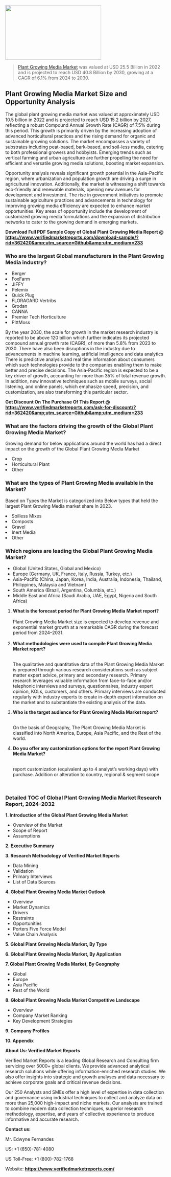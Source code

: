 
<img src="https://ffe5etoiles.com/wp-content/uploads/2024/12/MST1-300x171.png" alt="" width="300" height="171" class="alignnone size-medium wp-image-20088" /><blockquote><p><p><a href="https://www.verifiedmarketreports.com/download-sample/?rid=362420&utm_source=Github&utm_medium=233" target="_blank">Plant Growing Media Market</a> was valued at USD 25.5 Billion in 2022 and is projected to reach USD 40.8 Billion by 2030, growing at a CAGR of 6.1% from 2024 to 2030.</p></blockquote><p><h2>Plant Growing Media Market Size and Opportunity Analysis</h2> <p>The global plant growing media market was valued at approximately USD 10.5 billion in 2022 and is projected to reach USD 15.2 billion by 2027, reflecting a robust Compound Annual Growth Rate (CAGR) of 7.5% during this period. This growth is primarily driven by the increasing adoption of advanced horticultural practices and the rising demand for organic and sustainable growing solutions. The market encompasses a variety of substrates including peat-based, bark-based, and soil-less media, catering to both professional growers and hobbyists. Emerging trends such as vertical farming and urban agriculture are further propelling the need for efficient and versatile growing media solutions, boosting market expansion.</p> <p>Opportunity analysis reveals significant growth potential in the Asia-Pacific region, where urbanization and population growth are driving a surge in agricultural innovation. Additionally, the market is witnessing a shift towards eco-friendly and renewable materials, opening new avenues for development and investment. The rise in government initiatives to promote sustainable agriculture practices and advancements in technology for improving growing media efficiency are expected to enhance market opportunities. Key areas of opportunity include the development of customized growing media formulations and the expansion of distribution networks to cater to the growing demand in emerging markets.</p> </p><p class=""><strong>Download Full PDF Sample Copy of Global Plant Growing Media Report @ <a href="https://www.verifiedmarketreports.com/download-sample/?rid=362420&amp;utm_source=Github&amp;utm_medium=233" target="_blank">https://www.verifiedmarketreports.com/download-sample/?rid=362420&amp;utm_source=Github&amp;utm_medium=233</a></strong></p><h3 id="" class="">Who are the largest Global manufacturers in the Plant Growing Media industry?</h3><p><li>Berger</li><li> FoxFarm</li><li> JIFFY</li><li> Pelemix</li><li> Quick Plug</li><li> FLORAGARD Vertribs</li><li> Grodan</li><li> CANNA</li><li> Premier Tech Horticulture</li><li> PittMoss</li></p><div class=""><div class="" dir="" data-message-author-role="" data-message-id="" data-message-model-slug=""><div class=""><div class=""><div class=""><div class="" dir="" data-message-author-role="" data-message-id="" data-message-model-slug=""><div class=""><div class=""><p>By the year 2030, the scale for growth in the market research industry is reported to be above 120 billion which further indicates its projected compound annual growth rate (CAGR), of more than 5.8% from 2023 to 2030. There have also been disruptions in the industry due to advancements in machine learning, artificial intelligence and data analytics There is predictive analysis and real time information about consumers which such technologies provide to the companies enabling them to make better and precise decisions. The Asia-Pacific region is expected to be a key driver of growth, accounting for more than 35% of total revenue growth. In addition, new innovative techniques such as mobile surveys, social listening, and online panels, which emphasize speed, precision, and customization, are also transforming this particular sector.</p><p><strong>Get Discount On The Purchase Of This Report @&nbsp; <a href="https://www.verifiedmarketreports.com/ask-for-discount/?rid=362420&amp;utm_source=Github&amp;utm_medium=233" target="_blank">https://www.verifiedmarketreports.com/ask-for-discount/?rid=362420&amp;utm_source=Github&amp;utm_medium=233</a></strong></p></div></div></div></div></div></div></div></div><h3 id="" class="">What are the factors driving the growth of the Global Plant Growing Media Market?</h3><p id="" class="">Growing demand for below applications around the world has had a direct impact on the growth of the Global Plant Growing Media Market</p><p id="" class=""><li>Crop</li><li> Horticultural Plant</li><li> Other</li></p><h3 id="" class="">What are the types of Plant Growing Media available in the Market?</h3><p id="" class="">Based on Types the Market is categorized into Below types that held the largest Plant Growing Media market share In 2023.</p><p id="" class=""><li>Soilless Mixes</li><li> Composts</li><li> Gravel</li><li> Inert Media</li><li> Other</li></p><h3 id="" class="">Which regions are leading the Global Plant Growing Media Market?</h3><ul><li>Global (United States, Global and Mexico)</li><li>Europe (Germany, UK, France, Italy, Russia, Turkey, etc.)</li><li>Asia-Pacific (China, Japan, Korea, India, Australia, Indonesia, Thailand, Philippines, Malaysia and Vietnam)</li><li>South America (Brazil, Argentina, Columbia, etc.)</li><li>Middle East and Africa (Saudi Arabia, UAE, Egypt, Nigeria and South Africa)</li></ul><p><ol><li><strong>What is the forecast period for Plant Growing Media Market report?<br /></strong><br /><span data-sheets-root="1" data-sheets-value="{&quot;1&quot;:2,&quot;2&quot;:&quot;XXXX size is expected to develop revenue and exponential market growth at a remarkable CAGR during the forecast period from 2024&ndash;2030.&quot;}" data-sheets-userformat="{&quot;2&quot;:12674,&quot;4&quot;:{&quot;1&quot;:2,&quot;2&quot;:16776960},&quot;10&quot;:2,&quot;11&quot;:0,&quot;15&quot;:&quot;Arial&quot;,&quot;16&quot;:12}">Plant Growing Media Market size is expected to develop revenue and exponential market growth at a remarkable CAGR during the forecast period from 2024&ndash;2031.</span><br /><br /></li><li><strong>What methodologies were used to compile Plant Growing Media Market report?<br /><br /></strong><p>The qualitative and quantitative data of the&nbsp;Plant Growing Media Market is prepared through various research considerations such as subject matter expert advice, primary and secondary research. Primary research leverages valuable information from face-to-face and/or telephonic interviews and surveys, questionnaires, industry expert opinion, KOLs, customers, and others. Primary interviews are conducted regularly with industry experts to create in-depth expert information on the market and to substantiate the existing analysis of the data.&nbsp;</p></li><li><strong>Who is the target audience for Plant Growing Media Market report?<br /><br /></strong><p>On the basis of Geography, The&nbsp;Plant Growing Media Market is classified into North America, Europe, Asia Pacific, and the Rest of the world.</p></li><li><strong>Do you offer any customization options for the report Plant Growing Media Market?<br /><br /></strong><p>report customization (equivalent up to 4 analyst&rsquo;s working days) with purchase. Addition or alteration to country, regional &amp; segment scope</p><p>&nbsp;</p></li></ol></p><h3 id="" class="">Detailed TOC of Global Plant Growing Media Market Research Report, 2024-2032</h3><p id="" class=""><strong>1. Introduction of the Global Plant Growing Media Market</strong></p><ul><li>Overview of the Market</li><li>Scope of Report</li><li>Assumptions</li></ul><p id="" class=""><strong>2. Executive Summary</strong></p><p id="" class=""><strong>3. Research Methodology of&nbsp;Verified Market Reports</strong></p><ul><li>Data Mining</li><li>Validation</li><li>Primary Interviews</li><li>List of Data Sources</li></ul><p id="" class=""><strong>4. Global Plant Growing Media Market Outlook</strong></p><ul><li>Overview</li><li>Market Dynamics</li><li>Drivers</li><li>Restraints</li><li>Opportunities</li><li>Porters Five Force Model</li><li>Value Chain Analysis</li></ul><p id="" class=""><strong>5. Global Plant Growing Media Market, By&nbsp;Type</strong></p><p id="" class=""><strong>6. Global Plant Growing Media Market, By Application</strong></p><p id="" class=""><strong>7. Global Plant Growing Media Market, By Geography</strong></p><ul><li>Global</li><li>Europe</li><li>Asia Pacific</li><li>Rest of the World</li></ul><p id="" class=""><strong>8. Global Plant Growing Media Market Competitive Landscape</strong></p><ul><li>Overview</li><li>Company Market Ranking</li><li>Key Development Strategies</li></ul><p id="" class=""><strong>9. Company Profiles</strong></p><p id="" class=""><strong>10. Appendix</strong></p><p id="" class=""><strong>About Us: Verified Market Reports</strong></p><p id="" class="">Verified Market Reports is a leading Global Research and Consulting firm servicing over 5000+ global clients. We provide advanced analytical research solutions while offering information-enriched research studies. We also offer insights into strategic and growth analyses and data necessary to achieve corporate goals and critical revenue decisions.</p><p id="" class="">Our 250 Analysts and SMEs offer a high level of expertise in data collection and governance using industrial techniques to collect and analyze data on more than 25,000 high-impact and niche markets. Our analysts are trained to combine modern data collection techniques, superior research methodology, expertise, and years of collective experience to produce informative and accurate research.</p><p id="" class=""><strong>Contact us:</strong></p><p id="" class="">Mr. Edwyne Fernandes</p><p id="" class="">US: +1 (650)-781-4080</p><p id="" class="">US Toll-Free: +1 (800)-782-1768</p><p id="" class="">Website: <a target="" data-test-app-aware-link=""><strong>https://www.verifiedmarketreports.com/</strong></a></p>
